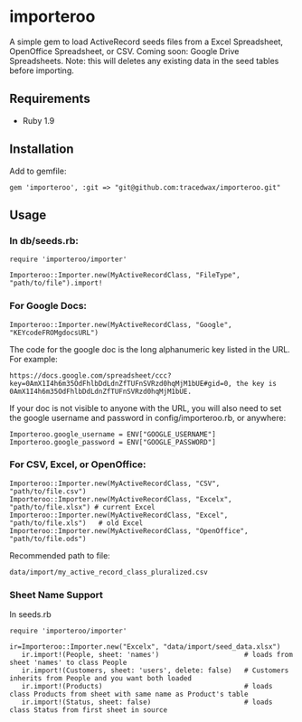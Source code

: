 # importeroo

A simple gem to load ActiveRecord seeds files from a Excel Spreadsheet, OpenOffice Spreadsheet, or CSV.
Coming soon: Google Drive Spreadsheets.
Note: this will deletes any existing data in the seed tables before importing.

## Requirements
  * Ruby 1.9

## Installation

Add to gemfile:

    gem 'importeroo', :git => "git@github.com:tracedwax/importeroo.git"

## Usage

### In db/seeds.rb:

    require 'importeroo/importer'

    Importeroo::Importer.new(MyActiveRecordClass, "FileType", "path/to/file").import!

### For Google Docs:

    Importeroo::Importer.new(MyActiveRecordClass, "Google", "KEYcodeFROMgdocsURL")

The code for the google doc is the long alphanumeric key listed in the URL.  For example:

	https://docs.google.com/spreadsheet/ccc?key=0AmX1I4h6m35OdFhlbDdLdnZfTUFnSVRzd0hqMjM1bUE#gid=0, the key is 0AmX1I4h6m35OdFhlbDdLdnZfTUFnSVRzd0hqMjM1bUE.

If your doc is not visible to anyone with the URL, you will also need to set the google username and password in config/importeroo.rb, or anywhere:

    Importeroo.google_username = ENV["GOOGLE_USERNAME"]
    Importeroo.google_password = ENV["GOOGLE_PASSWORD"]

### For CSV, Excel, or OpenOffice:

    Importeroo::Importer.new(MyActiveRecordClass, "CSV", "path/to/file.csv")
    Importeroo::Importer.new(MyActiveRecordClass, "Excelx", "path/to/file.xlsx") # current Excel
    Importeroo::Importer.new(MyActiveRecordClass, "Excel", "path/to/file.xls")   # old Excel
    Importeroo::Importer.new(MyActiveRecordClass, "OpenOffice", "path/to/file.ods")

Recommended path to file:

    data/import/my_active_record_class_pluralized.csv

### Sheet Name Support

In seeds.rb

    require 'importeroo/importer'

    ir=Importeroo::Importer.new("Excelx", "data/import/seed_data.xlsx")
       ir.import!(People, sheet: 'names')                     # loads from sheet 'names' to class People
       ir.import!(Customers, sheet: 'users', delete: false)   # Customers inherits from People and you want both loaded
       ir.import!(Products)                                   # loads class Products from sheet with same name as Product's table
       ir.import!(Status, sheet: false)                       # loads class Status from first sheet in source

